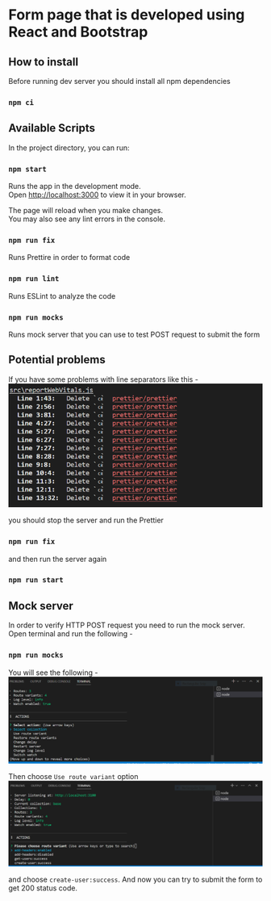 # Form page that is developed using React and Bootstrap

## How to install

Before running dev server you should install all npm dependencies

### `npm ci`

## Available Scripts

In the project directory, you can run:

### `npm start`

Runs the app in the development mode.\
Open [http://localhost:3000](http://localhost:3000) to view it in your browser.

The page will reload when you make changes.\
You may also see any lint errors in the console.

### `npm run fix`

Runs Prettire in order to format code

### `npm run lint`

Runs ESLint to analyze the code

### `npm run mocks`

Runs mock server that you can use to test POST request to submit the form

## Potential problems

If you have some problems with line separators like this -
![Alt text](public/line-separators.PNG "error")

you should stop the server and run the Prettier

### `npm run fix`

and then run the server again

### `npm run start`

## Mock server

In order to verify HTTP POST request you need to run the mock server.
Open terminal and run the following -

### `npm run mocks`

You will see the following -
![Alt text](public/mock-server-1.PNG "mock")

Then choose `Use route variant` option
![Alt text](public/mock-server-2.PNG "mock")

and choose `create-user:success`.
And now you can try to submit the form to get 200 status code.
